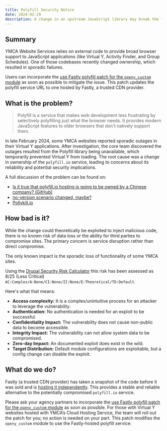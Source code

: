 ```yaml
---
title: Polyfill Security Notice
date: 2024-02-29
description: A change in an upstream JavaScript library may break the functionality of some sites.
---
```


## Summary

YMCA Website Services relies on external code to provide broad browser support to JavaScript applications (like Virtual Y, Activity Finder, and Group Schedules). One of those codebases recently changed ownership, which resulted in sporadic failures.

Users can incorporate the [use Fastly polyfill patch for the `openy_custom` module](https://github.com/open-y-subprojects/openy_custom/pull/66) as soon as possible to mitigate the issue.  This patch updates the polyfill service URL to one hosted by Fastly, a trusted CDN provider.

## What is the problem?

> Polyfill is a service that makes web development less frustrating by selectively polyfilling just what the browser needs. It provides modern JavaScript features to older browsers that don't natively support them.

In late February 2024, some YMCA websites reported sporadic outages in their Virtual Y applications. After investigation, the core team discovered the outages resulted from the Polyfill library being unavailable, which temporarily prevented Virtual Y from loading. The root cause was a change in ownership of the `polyfill.io` service, leading to concerns about its reliability and potential security implications.

A full discussion of the problem can be found on:

*   [Is it true that polyfill.io hosting is going to be owned by a Chinese company? (GitHub)](https://github.com/polyfillpolyfill/polyfill-service/issues/2834)
*   [no-version scenario changed, maybe?](https://github.com/polyfillpolyfill/polyfill-service/issues/2833)
*   [Pollykill.io](https://polykill.io/)

## How bad is it?

While the change could theoretically be exploited to inject malicious code, there is no known risk of data loss or the ability for third parties to compromise sites. The primary concern is service disruption rather than direct compromise.

The only known impact is the sporadic loss of functionality of some YMCA sites.

Using the [Drupal Security Risk Calculator](https://security.drupal.org/riskcalc) this risk has been assessed as 8/25 (Less Critical) `AC:Complex/A:None/CI:None/II:None/E:Theoretical/TD:Default`.

Here's what that means:

*   **Access complexity:** It is a complex/unintuitive process for an attacker to leverage the vulnerability.
*   **Authentication:** No authentication is needed for an exploit to be successful.
*   **Confidentiality Impact:** The vulnerability does not cause non-public data to become accessible.
*   **Integrity Impact:** The vulnerability can not allow system data to be compromised.
*   **Zero-day Impact:** An documented exploit does exist in the wild.
*   **Target Distribution:** Default module configurations are exploitable, but a config change can disable the exploit.

## What do we do?

Fastly (a trusted CDN provider) has taken a snapshot of the code before it was sold and is [hosting it independently](https://polyfill-fastly.io). This provides a stable and reliable alternative to the potentially compromised `polyfill.io` service.

Please ask your agency partners to incorporate the [use Fastly polyfill patch for the `openy_custom` module](https://github.com/open-y-subprojects/openy_custom/pull/66) as soon as possible. For those with Virtual Y websites hosted with YMCA’s Cloud Hosting Service, the team will roll out the patch for you; no action is needed on your part. This patch modifies the `openy_custom` module to use the Fastly-hosted polyfill service.
